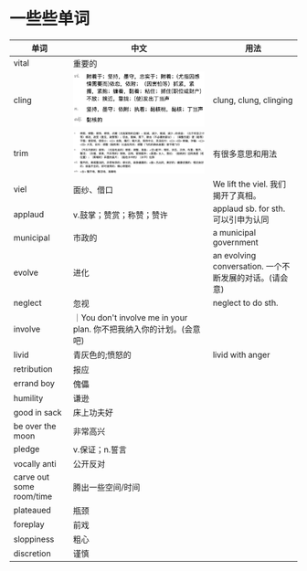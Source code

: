 # 一些些单词

|单词|中文|用法|
|---|---|---|
|vital|重要的||
|cling|![20240917140703.png](graph/20240917140703.png)|clung, clung, clinging|
|trim|![20240917141140.png](graph/20240917141140.png)|有很多意思和用法|
|viel|面纱、借口|We lift the viel. 我们揭开了真相。|
|applaud| v.鼓掌；赞赏；称赞；赞许|applaud sb. for sth. 可以引申为认同|
|municipal|市政的|a municipal government|
|evolve|进化|an evolving conversation. 一个不断发展的对话。(请会意)|
|neglect|忽视|neglect to do sth.|
|involve|｜You don't involve me in your plan. 你不把我纳入你的计划。(会意吧)|
|livid|青灰色的;愤怒的|livid with anger|
|retribution|报应| |
|errand boy|傀儡| |
|humility|谦逊| |
|good in sack|床上功夫好| |
|be over the moon|非常高兴| |
|pledge|v.保证；n.誓言| |
|vocally anti|公开反对| |
|carve out some room/time|腾出一些空间/时间| |
|plateaued|瓶颈| |
|foreplay|前戏| |
|sloppiness|粗心| |
|discretion|谨慎| |